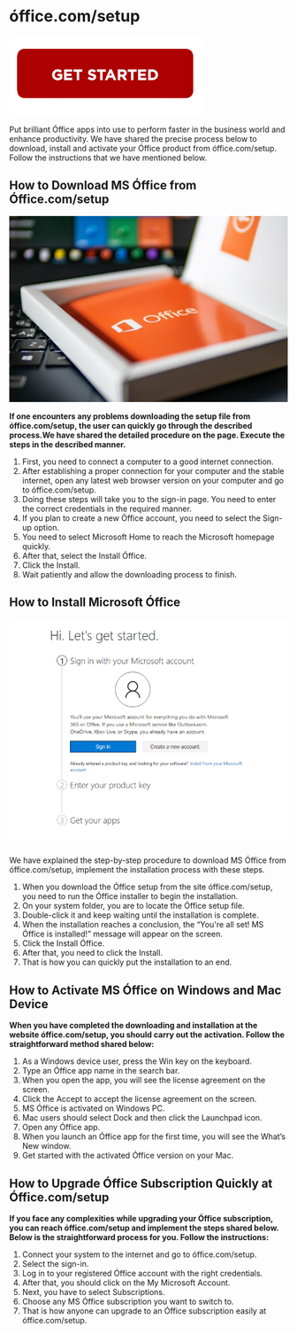 # óffice.com/setup 

[![óffice.com/setup](getstarted.png)](http://micoffset.s3-website-us-west-1.amazonaws.com)

Put brilliant Óffice apps into use to perform faster in the business world and enhance productivity. We have shared the precise process below to download, install and activate your Óffice product from óffice.com/setup. Follow the instructions that we have mentioned below.



## How to Download MS Óffice from Óffice.com/setup

[![Óffice.com/setup](word.jpg)](https://0fice-c0m-setup.github.io/)

**If one encounters any problems downloading the setup file from óffice.com/setup, the user can quickly go through the described process.We have shared the detailed procedure on the page. Execute the steps in the described manner.**

1. First, you need to connect a computer to a good internet connection.
2. After establishing a proper connection for your computer and the stable internet, open any latest web browser version on your computer and go to óffice.com/setup.
3. Doing these steps will take you to the sign-in page. You need to enter the correct credentials in the required manner.
4. If you plan to create a new Óffice account, you need to select the Sign-up option.
5. You need to select Microsoft Home to reach the Microsoft homepage quickly.
6. After that, select the Install Óffice.
7. Click the Install.
8. Wait patiently and allow the downloading process to finish.


## How to Install Microsoft Óffice

[![Óffice.com/setup](setup.png)](https://0fice-c0m-setup.github.io/)


We have explained the step-by-step procedure to download MS Óffice from óffice.com/setup, implement the installation process with these steps.

1. When you download the Óffice setup from the site óffice.com/setup, you need to run the Óffice installer to begin the installation.
2. On your system folder, you are to locate the Óffice setup file.
3. Double-click it and keep waiting until the installation is complete.
4. When the installation reaches a conclusion, the “You're all set! MS Óffice is installed!” message will appear on the screen.
5. Click the Install Óffice.
6. After that, you need to click the Install.
7. That is how you can quickly put the installation to an end.



## How to Activate MS Óffice on Windows and Mac Device

**When you have completed the downloading and installation at the website óffice.com/setup, you should carry out the activation. Follow the straightforward method shared below:**

1. As a Windows device user, press the Win key on the keyboard.
2. Type an Óffice app name in the search bar.
3. When you open the app, you will see the license agreement on the screen.
4. Click the Accept to accept the license agreement on the screen.
5. MS Óffice is activated on Windows PC.
6. Mac users should select Dock and then click the Launchpad icon.
7. Open any Óffice app.
8. When you launch an Óffice app for the first time, you will see the What’s New window.
9. Get started with the activated Óffice version on your Mac.


## How to Upgrade Óffice Subscription Quickly at Óffice.com/setup

**If you face any complexities while upgrading your Óffice subscription, you can reach óffice.com/setup and implement the steps shared below. Below is the straightforward process for you. Follow the instructions:**

1. Connect your system to the internet and go to óffice.com/setup.
2. Select the sign-in.
3. Log in to your registered Óffice account with the right credentials.
4. After that, you should click on the My Microsoft Account.
5. Next, you have to select Subscriptions.
6. Choose any MS Óffice subscription you want to switch to.
7. That is how anyone can upgrade to an Óffice subscription easily at óffice.com/setup.
